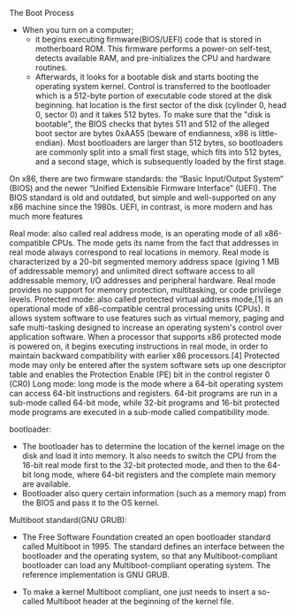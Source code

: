 The Boot Process
- When you turn on a computer;
  - it begins executing firmware(BIOS/UEFI) code that is stored in motherboard ROM. This firmware performs a power-on self-test, detects available RAM, and pre-initializes the CPU and hardware routines.
  - Afterwards, it looks for a bootable disk and starts booting the operating system kernel. Control is transferred to the bootloader which is a 512-byte portion of executable code stored at the disk beginning. hat location is the first sector of the disk (cylinder 0, head 0, sector 0) and it takes 512 bytes. To make sure that the "disk is bootable", the BIOS checks that bytes 511 and 512 of the alleged boot sector are bytes 0xAA55  (beware of endianness, x86 is little-endian). Most bootloaders are larger than 512 bytes, so bootloaders are commonly split into a small first stage, which fits into 512 bytes, and a second stage, which is subsequently loaded by the first stage.


On x86, there are two firmware standards: the “Basic Input/Output System“ (BIOS) and the newer “Unified Extensible Firmware Interface” (UEFI). The BIOS standard is old and outdated, but simple and well-supported on any x86 machine since the 1980s. UEFI, in contrast, is more modern and has much more features

Real mode:
also called real address mode, is an operating mode of all x86-compatible CPUs. The mode gets its name from the fact that addresses in real mode always correspond to real locations in memory. Real mode is characterized by a 20-bit segmented memory address space (giving 1 MB of addressable memory) and unlimited direct software access to all addressable memory, I/O addresses and peripheral hardware. Real mode provides no support for memory protection, multitasking, or code privilege levels.
Protected mode:
also called protected virtual address mode,[1] is an operational mode of x86-compatible central processing units (CPUs). It allows system software to use features such as virtual memory, paging and safe multi-tasking designed to increase an operating system's control over application software. When a processor that supports x86 protected mode is powered on, it begins executing instructions in real mode, in order to maintain backward compatibility with earlier x86 processors.[4] Protected mode may only be entered after the system software sets up one descriptor table and enables the Protection Enable (PE) bit in the control register 0 (CR0)
Long mode:
long mode is the mode where a 64-bit operating system can access 64-bit instructions and registers. 64-bit programs are run in a sub-mode called 64-bit mode, while 32-bit programs and 16-bit protected mode programs are executed in a sub-mode called compatibility mode.


bootloader:
- The bootloader has to determine the location of the kernel image on the disk and load it into memory. It also needs to switch the CPU from the 16-bit real mode first to the 32-bit protected mode, and then to the 64-bit long mode, where 64-bit registers and the complete main memory are available.
- Bootloader also query certain information (such as a memory map) from the BIOS and pass it to the OS kernel.


Multiboot standard(GNU GRUB):
- The Free Software Foundation created an open bootloader standard called Multiboot in 1995. The standard defines an interface between the bootloader and the operating system, so that any Multiboot-compliant bootloader can load any Multiboot-compliant operating system. The reference implementation is GNU GRUB.

- To make a kernel Multiboot compliant, one just needs to insert a so-called Multiboot header at the beginning of the kernel file.
